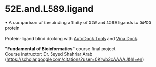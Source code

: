 # 52E.and.L589.ligand
 •	A comparison of the binding affinity of 52𝐸 and 𝐿589 ligands to 5𝑀05 protein
 </br></br>
Protein-ligand blind docking with <a href="http://autodock.scripps.edu/">AutoDock Tools</a> and <a href="http://vina.scripps.edu/">Vina Dock</a>.
 </br></br> 
<b>"Fundamental of Bioinformatics"</b> course final project
</br>
Course instructor: Dr. Seyed Shahriar Arab (https://scholar.google.com/citations?user=0Krwb3cAAAAJ&hl=en)
